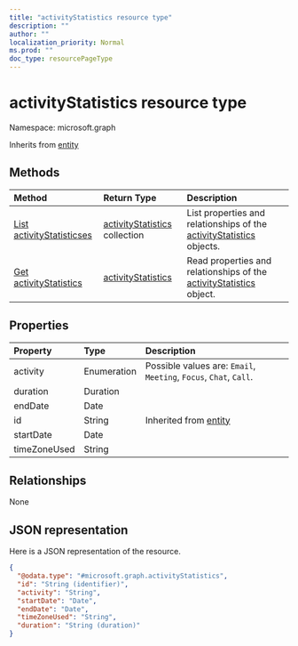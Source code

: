 ```yaml
---
title: "activityStatistics resource type"
description: ""
author: ""
localization_priority: Normal
ms.prod: ""
doc_type: resourcePageType
---
```


# activityStatistics resource type


Namespace: microsoft.graph




Inherits from [entity](../resources/entity.md)

## Methods
|Method|Return Type|Description|
|:---|:---|:---|
|[List activityStatisticses](../api/activitystatistics-list.md)|[activityStatistics](../resources/activitystatistics.md) collection|List properties and relationships of the [activityStatistics](../resources/activitystatistics.md) objects.|
|[Get activityStatistics](../api/activitystatistics-get.md)|[activityStatistics](../resources/activitystatistics.md)|Read properties and relationships of the [activityStatistics](../resources/activitystatistics.md) object.|

## Properties
|Property|Type|Description|
|:---|:---|:---|
|activity|Enumeration| Possible values are: `Email`, `Meeting`, `Focus`, `Chat`, `Call`.|
|duration|Duration||
|endDate|Date||
|id|String| Inherited from [entity](../resources/entity.md)|
|startDate|Date||
|timeZoneUsed|String||

## Relationships
None

## JSON representation
Here is a JSON representation of the resource.
<!-- {
  "blockType": "resource",
  "keyProperty": "id",
  "@odata.type": "microsoft.graph.activityStatistics",
  "baseType": "microsoft.graph.entity",
  "openType": false
}
-->
``` json
{
  "@odata.type": "#microsoft.graph.activityStatistics",
  "id": "String (identifier)",
  "activity": "String",
  "startDate": "Date",
  "endDate": "Date",
  "timeZoneUsed": "String",
  "duration": "String (duration)"
}
```

